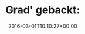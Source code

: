 ---
retweeted: false
source: <a href="https://about.twitter.com/products/tweetdeck" rel="nofollow">TweetDeck</a>
entities:
  hashtags: []
  symbols: []
  user_mentions: []
  urls:
  - url: https://t.co/sgEOS1EEca
    expanded_url: http://bit.ly/1QjhEIR
    display_url: bit.ly/1QjhEIR
    indices:
    - '15'
    - '38'
display_text_range:
- '0'
- '38'
favorite_count: '0'
id_str: '704609737841778689'
truncated: false
retweet_count: '0'
id: '704609737841778689'
possibly_sensitive: false
created_at: Tue Mar 01 10:10:27 +0000 2016
favorited: false
full_text: 'Grad'' gebackt:'
lang: de
quote_url: http://bit.ly/1QjhEIR
tags:
- pesos:twitter
date: '2016-03-01T10:10:27+00:00'
src: https://twitter.com/bascht/status/704609737841778689
original_url: https://twitter.com/bascht/status/704609737841778689
type: twitter_tweet
text: 'Grad'' gebackt:'
title: 'Grad'' gebackt:'

---